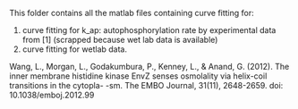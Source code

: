 This folder contains all the matlab files containing curve fitting for:
 1. curve fitting for k_ap: autophosphorylation rate by experimental data from [1] (scrapped because wet lab data is available)
 2. curve fitting for wetlab data.


Wang, L., Morgan, L., Godakumbura, P., Kenney, L., & Anand, G. (2012). The inner membrane histidine kinase EnvZ senses osmolality via helix-coil transitions in the cytopla-
-sm. The EMBO Journal, 31(11), 2648-2659. doi: 10.1038/emboj.2012.99
